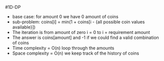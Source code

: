 #1D-DP
- base case: for amount 0 we have 0 amount of coins
- sub-problem: coins[i] = min(1 + coins[i - {all possible coin values available}])
- The iteration is from amount of zero i = 0 to i = requirement amount
- The answer is coins[amount] and -1 if we could find a valid combination of coins
- Time complexity = O(n) loop through the amounts
- Space complexity = O(n) we keep track of the history of coins